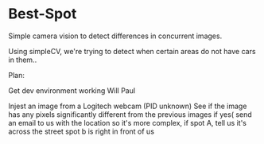 Best-Spot
=========

Simple camera vision to detect differences in concurrent images.

Using simpleCV, we're trying to detect when certain areas do not have cars in them..

Plan:

Get dev environment working
  Will
  Paul
  
Injest an image from a Logitech webcam (PID unknown)
See if the image has any pixels significantly different from the previous images
  if yes(
    send an email to us with the location
    so it's more complex, if spot A, tell us it's across the street spot b is right in front of us
